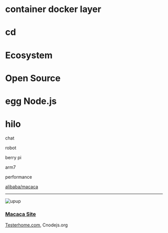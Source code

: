 
# container docker layer

# cd

# Ecosystem

# Open Source

# egg Node.js

# hilo

chat

robot

berry pi

arm7 

performance

[alibaba/macaca](https://github.com/alibaba/macaca)

- - -

![upup](http://ww4.sinaimg.cn/large/6d308bd9jw1f2lw0aduawj20nm08rmyy.jpg)

### [Macaca Site](https://macacajs.github.io/macaca)

[Testerhome.com](https://testerhome.com/topics/node68), Cnodejs.org
